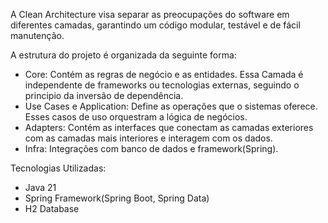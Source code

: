 A Clean Architecture visa separar as preocupações do software em diferentes camadas, garantindo um código modular, testável e de fácil manutenção.

A estrutura do projeto é organizada da seguinte forma:
- Core: Contém as regras de negócio e as entidades. Essa Camada é independente de frameworks ou tecnologias externas, seguindo o principio da inversão de dependência.
- Use Cases e Application: Define as operações que o sistemas oferece. Esses casos de uso orquestram a lógica de negócios.
- Adapters: Contém as interfaces que conectam as camadas exteriores com as camadas mais interiores e interagem com os dados.
- Infra: Integrações com banco de dados e framework(Spring).

Tecnologias Utilizadas:
- Java 21
- Spring Framework(Spring Boot, Spring Data)
- H2 Database
